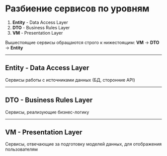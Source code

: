 # Разбиение сервисов по уровням

1. **Entity** - Data Access Layer
1. **DTO** - Business Rules Layer
1. **VM** - Presentation Layer

Вышестоящие сервисы обращаются строго к нижестоящим:
**VM** -> **DTO** -> **Entity**

---
## Entity - Data Access Layer

Сервисы работы с источниками данных (БД, сторонние API)

---
## DTO - Business Rules Layer

Сервисы, реализующие бизнес-логику

---
## VM - Presentation Layer

Сервисы, отвечающие за подготовку моделей данных, для отображения пользователям
